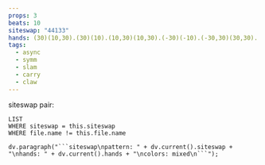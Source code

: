 ```yaml
---
props: 3
beats: 10
siteswap: "44133"
hands: (30)(10,30).(30)(10).(10,30)(10,30).(-30)(-10).(-30,30)(30,30).
tags:
  - async
  - symm
  - slam
  - carry
  - claw
---
```


siteswap pair:
```dataview
LIST
WHERE siteswap = this.siteswap
WHERE file.name != this.file.name
```
```dataviewjs
dv.paragraph("```siteswap\npattern: " + dv.current().siteswap + "\nhands: " + dv.current().hands + "\ncolors: mixed\n```");
```
